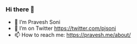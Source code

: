 ### Hi there 👋

- 🔭 I’m Pravesh Soni
- 🤔 I’m on Twitter https://twitter.com/pjsoni
- 📫 How to reach me: https://pravesh.me/about/
<!--
**pjsoni/pjsoni** is a ✨ _special_ ✨ repository because its `README.md` (this file) appears on your GitHub profile.

Here are some ideas to get you started:

- 🔭 I’m currently working on ...
- 🌱 I’m currently learning ...
- 👯 I’m looking to collaborate on ...
- 🤔 I’m looking for help with ...
- 💬 Ask me about ...
- 📫 How to reach me: ...
- 😄 Pronouns: ...
- ⚡ Fun fact: ...
-->
